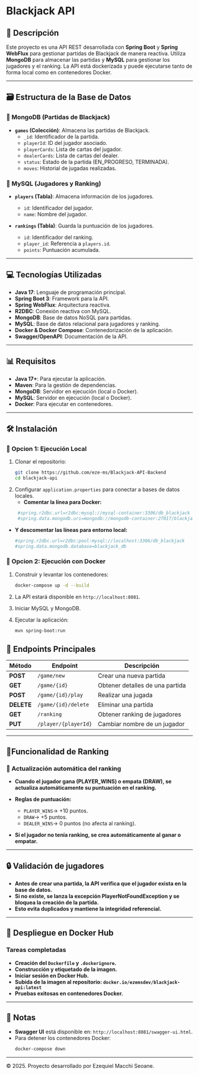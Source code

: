 # Blackjack API

## 📝 Descripción
Este proyecto es una API REST desarrollada con **Spring Boot** y **Spring WebFlux** para gestionar partidas de Blackjack de manera reactiva. Utiliza **MongoDB** para almacenar las partidas y **MySQL** para gestionar los jugadores y el ranking. La API está dockerizada y puede ejecutarse tanto de forma local como en contenedores Docker.

---

## 🗃️ Estructura de la Base de Datos

### 📌 MongoDB (Partidas de Blackjack)
- **`games` (Colección)**: Almacena las partidas de Blackjack.
    - `_id`: Identificador de la partida.
    - `playerId`: ID del jugador asociado.
    - `playerCards`: Lista de cartas del jugador.
    - `dealerCards`: Lista de cartas del dealer.
    - `status`: Estado de la partida (EN_PROGRESO, TERMINADA).
    - `moves`: Historial de jugadas realizadas.

### 📌 MySQL (Jugadores y Ranking)
- **`players` (Tabla)**: Almacena información de los jugadores.
    - `id`: Identificador del jugador.
    - `name`: Nombre del jugador.

- **`rankings` (Tabla)**: Guarda la puntuación de los jugadores.
    - `id`: Identificador del ranking.
    - `player_id`: Referencia a `players.id`.
    - `points`: Puntuación acumulada.

---

## 💻 Tecnologías Utilizadas
- **Java 17**: Lenguaje de programación principal.
- **Spring Boot 3**: Framework para la API.
- **Spring WebFlux**: Arquitectura reactiva.
- **R2DBC**: Conexión reactiva con MySQL.
- **MongoDB**: Base de datos NoSQL para partidas.
- **MySQL**: Base de datos relacional para jugadores y ranking.
- **Docker & Docker Compose**: Contenedorización de la aplicación.
- **Swagger/OpenAPI**: Documentación de la API.

---

## 📊 Requisitos
- **Java 17+**: Para ejecutar la aplicación.
- **Maven**: Para la gestión de dependencias.
- **MongoDB**: Servidor en ejecución (local o Docker).
- **MySQL**: Servidor en ejecución (local o Docker).
- **Docker**: Para ejecutar en contenedores.

---

## 🛠️ Instalación

### 🔹 Opcion 1: Ejecución Local
1. Clonar el repositorio:
   ```bash
   git clone https://github.com/eze-ms/Blackjack-API-Backend
   cd blackjack-api
   ```
2. Configurar `application.properties` para conectar a bases de datos locales.
   - **Comentar la línea para Docker:**
   ```bash
    #spring.r2dbc.url=r2dbc:mysql://mysql-container:3306/db_blackjack
    #spring.data.mongodb.uri=mongodb://mongodb-container:27017/blackjack_db
    ```
- **Y descomentar las líneas para entorno local:**
    ```bash
    #spring.r2dbc.url=r2dbc:pool:mysql://localhost:3306/db_blackjack
    #spring.data.mongodb.database=blackjack_db
    ```

### 🔹 Opcion 2: Ejecución con Docker
1. Construir y levantar los contenedores:
   ```bash
   docker-compose up -d --build
   ```
2. La API estará disponible en `http://localhost:8081`.
       
3. Iniciar MySQL y MongoDB.
4. Ejecutar la aplicación:
   ```bash
   mvn spring-boot:run
   ```



## 📌 Endpoints Principales

| Método | Endpoint               | Descripción |
|---------|------------------------|-------------|
| **POST** | `/game/new`            | Crear una nueva partida |
| **GET**  | `/game/{id}`           | Obtener detalles de una partida |
| **POST** | `/game/{id}/play`      | Realizar una jugada |
| **DELETE** | `/game/{id}/delete`  | Eliminar una partida |
| **GET**  | `/ranking`             | Obtener ranking de jugadores |
| **PUT**  | `/player/{playerId}`   | Cambiar nombre de un jugador |

---
## 📌Funcionalidad de Ranking

### **🎯 Actualización automática del ranking**
- **Cuando el jugador gana (PLAYER_WINS) o empata (DRAW), se actualiza automáticamente su puntuación en el ranking.**
- **Reglas de puntuación:**

  - `PLAYER_WINS`-> +10 puntos.
  - `DRAW`-> +5 puntos.
  - `DEALER_WINS`-> 0 puntos (no afecta al ranking).

- **Si el jugador no tenía ranking, se crea automáticamente al ganar o empatar.**

---

## 🔒 Validación de jugadores
- **Antes de crear una partida, la API verifica que el jugador exista en la base de datos.**
- **Si no existe, se lanza la excepción PlayerNotFoundException y se bloquea la creación de la partida.**
- **Esto evita duplicados y mantiene la integridad referencial.**

----

## 🚀 Despliegue en Docker Hub

### **Tareas completadas**
- **Creación del `Dockerfile` y `.dockerignore`.**
- **Construcción y etiquetado de la imagen.**
- **Iniciar sesión en Docker Hub.**
- **Subida de la imagen al repositorio: `docker.io/ezemsdev/blackjack-api:latest`**
- **Pruebas exitosas en contenedores Docker.**

---

## 📢 Notas
- **Swagger UI** está disponible en: `http://localhost:8081/swagger-ui.html`.
- Para detener los contenedores Docker:
  ```bash
  docker-compose down
  ```

---
© 2025. Proyecto desarrollado por Ezequiel Macchi Seoane.

